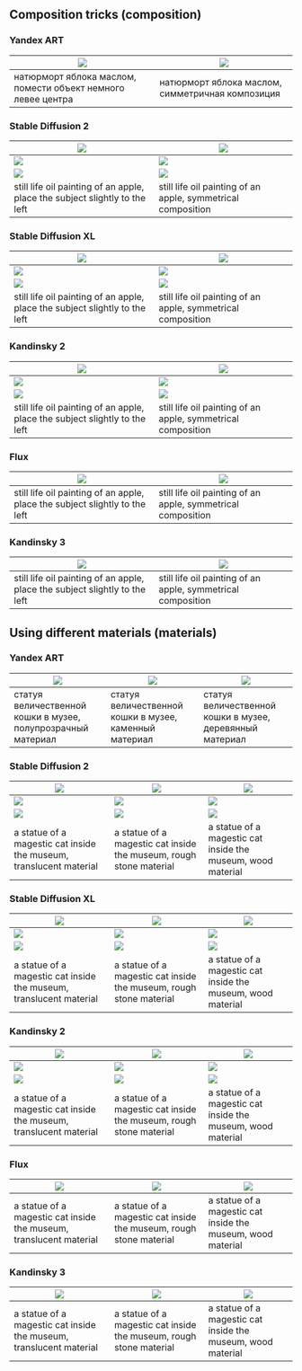 ## Composition tricks (composition)

### Yandex ART

![](YA_натюрморт_яблока_маслом,_помести_объект_немного_левее_центра_0.png) | ![](YA_натюрморт_яблока_маслом,_симметричная_композиция_0.png)
-----|-----
натюрморт яблока маслом, помести объект немного левее центра | натюрморт яблока маслом, симметричная композиция

### Stable Diffusion 2

![](sd2_still_life_oil_painting_of_an_apple,_place_the_subject_slightly_to_the_left_0.png) | ![](sd2_still_life_oil_painting_of_an_apple,_symmetrical_composition_0.png)
-----|-----
![](sd2_still_life_oil_painting_of_an_apple,_place_the_subject_slightly_to_the_left_1.png) | ![](sd2_still_life_oil_painting_of_an_apple,_symmetrical_composition_1.png)
![](sd2_still_life_oil_painting_of_an_apple,_place_the_subject_slightly_to_the_left_2.png) | ![](sd2_still_life_oil_painting_of_an_apple,_symmetrical_composition_2.png)
still life oil painting of an apple, place the subject slightly to the left | still life oil painting of an apple, symmetrical composition

### Stable Diffusion XL

![](sdxl_still_life_oil_painting_of_an_apple,_place_the_subject_slightly_to_the_left_0.png) | ![](sdxl_still_life_oil_painting_of_an_apple,_symmetrical_composition_0.png)
-----|-----
![](sdxl_still_life_oil_painting_of_an_apple,_place_the_subject_slightly_to_the_left_1.png) | ![](sdxl_still_life_oil_painting_of_an_apple,_symmetrical_composition_1.png)
![](sdxl_still_life_oil_painting_of_an_apple,_place_the_subject_slightly_to_the_left_2.png) | ![](sdxl_still_life_oil_painting_of_an_apple,_symmetrical_composition_2.png)
still life oil painting of an apple, place the subject slightly to the left | still life oil painting of an apple, symmetrical composition

### Kandinsky 2

![](k22_still_life_oil_painting_of_an_apple,_place_the_subject_slightly_to_the_left_0.png) | ![](k22_still_life_oil_painting_of_an_apple,_symmetrical_composition_0.png)
-----|-----
![](k22_still_life_oil_painting_of_an_apple,_place_the_subject_slightly_to_the_left_1.png) | ![](k22_still_life_oil_painting_of_an_apple,_symmetrical_composition_1.png)
![](k22_still_life_oil_painting_of_an_apple,_place_the_subject_slightly_to_the_left_2.png) | ![](k22_still_life_oil_painting_of_an_apple,_symmetrical_composition_2.png)
still life oil painting of an apple, place the subject slightly to the left | still life oil painting of an apple, symmetrical composition

### Flux

![](flux_still_life_oil_painting_of_an_apple,_place_the_subject_slightly_to_the_left_0.png) | ![](flux_still_life_oil_painting_of_an_apple,_symmetrical_composition_0.png)
-----|-----
still life oil painting of an apple, place the subject slightly to the left | still life oil painting of an apple, symmetrical composition

### Kandinsky 3

![](k3_still_life_oil_painting_of_an_apple,_place_the_subject_slightly_to_the_left_0.png) | ![](k3_still_life_oil_painting_of_an_apple,_symmetrical_composition_0.png)
-----|-----
still life oil painting of an apple, place the subject slightly to the left | still life oil painting of an apple, symmetrical composition

## Using different materials (materials)

### Yandex ART

![](YA_статуя_величественной_кошки_в_музее,_полупрозрачный_материал_0.png) | ![](YA_статуя_величественной_кошки_в_музее,_каменный_материал_0.png) | ![](YA_статуя_величественной_кошки_в_музее,_деревянный_материал_0.png)
-----|-----|-----
статуя величественной кошки в музее, полупрозрачный материал | статуя величественной кошки в музее, каменный материал | статуя величественной кошки в музее, деревянный материал

### Stable Diffusion 2

![](sd2_a_statue_of_a_magestic_cat_inside_the_museum,_translucent_material_0.png) | ![](sd2_a_statue_of_a_magestic_cat_inside_the_museum,_rough_stone_material_0.png) | ![](sd2_a_statue_of_a_magestic_cat_inside_the_museum,_wood_material_0.png)
-----|-----|-----
![](sd2_a_statue_of_a_magestic_cat_inside_the_museum,_translucent_material_1.png) | ![](sd2_a_statue_of_a_magestic_cat_inside_the_museum,_rough_stone_material_1.png) | ![](sd2_a_statue_of_a_magestic_cat_inside_the_museum,_wood_material_1.png)
![](sd2_a_statue_of_a_magestic_cat_inside_the_museum,_translucent_material_2.png) | ![](sd2_a_statue_of_a_magestic_cat_inside_the_museum,_rough_stone_material_2.png) | ![](sd2_a_statue_of_a_magestic_cat_inside_the_museum,_wood_material_2.png)
a statue of a magestic cat inside the museum, translucent material | a statue of a magestic cat inside the museum, rough stone material | a statue of a magestic cat inside the museum, wood material

### Stable Diffusion XL

![](sdxl_a_statue_of_a_magestic_cat_inside_the_museum,_translucent_material_0.png) | ![](sdxl_a_statue_of_a_magestic_cat_inside_the_museum,_rough_stone_material_0.png) | ![](sdxl_a_statue_of_a_magestic_cat_inside_the_museum,_wood_material_0.png)
-----|-----|-----
![](sdxl_a_statue_of_a_magestic_cat_inside_the_museum,_translucent_material_1.png) | ![](sdxl_a_statue_of_a_magestic_cat_inside_the_museum,_rough_stone_material_1.png) | ![](sdxl_a_statue_of_a_magestic_cat_inside_the_museum,_wood_material_1.png)
![](sdxl_a_statue_of_a_magestic_cat_inside_the_museum,_translucent_material_2.png) | ![](sdxl_a_statue_of_a_magestic_cat_inside_the_museum,_rough_stone_material_2.png) | ![](sdxl_a_statue_of_a_magestic_cat_inside_the_museum,_wood_material_2.png)
a statue of a magestic cat inside the museum, translucent material | a statue of a magestic cat inside the museum, rough stone material | a statue of a magestic cat inside the museum, wood material

### Kandinsky 2

![](k22_a_statue_of_a_magestic_cat_inside_the_museum,_translucent_material_0.png) | ![](k22_a_statue_of_a_magestic_cat_inside_the_museum,_rough_stone_material_0.png) | ![](k22_a_statue_of_a_magestic_cat_inside_the_museum,_wood_material_0.png)
-----|-----|-----
![](k22_a_statue_of_a_magestic_cat_inside_the_museum,_translucent_material_1.png) | ![](k22_a_statue_of_a_magestic_cat_inside_the_museum,_rough_stone_material_1.png) | ![](k22_a_statue_of_a_magestic_cat_inside_the_museum,_wood_material_1.png)
![](k22_a_statue_of_a_magestic_cat_inside_the_museum,_translucent_material_2.png) | ![](k22_a_statue_of_a_magestic_cat_inside_the_museum,_rough_stone_material_2.png) | ![](k22_a_statue_of_a_magestic_cat_inside_the_museum,_wood_material_2.png)
a statue of a magestic cat inside the museum, translucent material | a statue of a magestic cat inside the museum, rough stone material | a statue of a magestic cat inside the museum, wood material

### Flux

![](flux_a_statue_of_a_magestic_cat_inside_the_museum,_translucent_material_0.png) | ![](flux_a_statue_of_a_magestic_cat_inside_the_museum,_rough_stone_material_0.png) | ![](flux_a_statue_of_a_magestic_cat_inside_the_museum,_wood_material_0.png)
-----|-----|-----
a statue of a magestic cat inside the museum, translucent material | a statue of a magestic cat inside the museum, rough stone material | a statue of a magestic cat inside the museum, wood material

### Kandinsky 3

![](k3_a_statue_of_a_magestic_cat_inside_the_museum,_translucent_material_0.png) | ![](k3_a_statue_of_a_magestic_cat_inside_the_museum,_rough_stone_material_0.png) | ![](k3_a_statue_of_a_magestic_cat_inside_the_museum,_wood_material_0.png)
-----|-----|-----
a statue of a magestic cat inside the museum, translucent material | a statue of a magestic cat inside the museum, rough stone material | a statue of a magestic cat inside the museum, wood material

